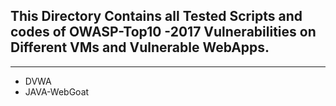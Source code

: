 ## This Directory Contains all Tested Scripts and codes of OWASP-Top10 -2017 Vulnerabilities on Different VMs and Vulnerable WebApps.
****
<ul>
<li>DVWA</li>
<li>JAVA-WebGoat</li>
</ul>